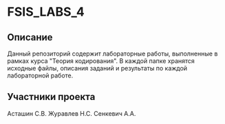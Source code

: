 # FSIS_LABS_4

## Описание
Данный репозиторий содержит лабораторные работы, выполненные в рамках курса "Теория кодирования". В каждой папке хранятся исходные файлы, описания заданий и результаты по каждой лабораторной работе.

## Участники проекта
Асташин С.В.
Журавлев Н.С.
Сенкевич А.А.
